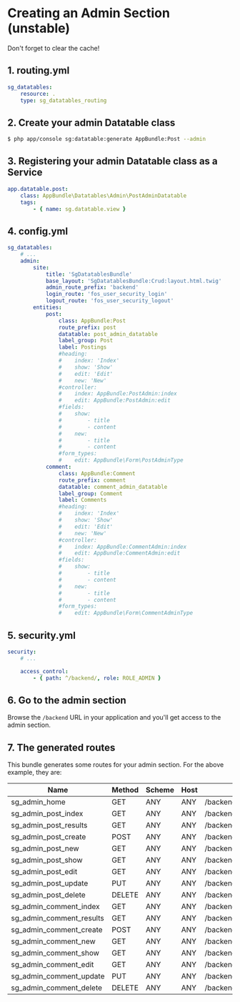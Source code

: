 # Creating an Admin Section (unstable)

Don't forget to clear the cache!

## 1. routing.yml

```yaml
sg_datatables:
    resource: .
    type: sg_datatables_routing
```

## 2. Create your admin Datatable class

``` bash
$ php app/console sg:datatable:generate AppBundle:Post --admin
```

## 3. Registering your admin Datatable class as a Service

```yaml
app.datatable.post:
    class: AppBundle\Datatables\Admin\PostAdminDatatable
    tags:
        - { name: sg.datatable.view }
```

## 4. config.yml

```yaml
sg_datatables:
    # ...
    admin:
        site:
            title: 'SgDatatablesBundle'
            base_layout: 'SgDatatablesBundle:Crud:layout.html.twig'
            admin_route_prefix: 'backend'
            login_route: 'fos_user_security_login'
            logout_route: 'fos_user_security_logout'
        entities:
            post:
                class: AppBundle:Post
                route_prefix: post
                datatable: post_admin_datatable
                label_group: Post
                label: Postings
                #heading:
                #    index: 'Index'
                #    show: 'Show'
                #    edit: 'Edit'
                #    new: 'New'
                #controller:
                #    index: AppBundle:PostAdmin:index
                #    edit: AppBundle:PostAdmin:edit
                #fields:
                #    show:
                #        - title
                #        - content
                #    new:
                #        - title
                #        - content
                #form_types:
                #    edit: AppBundle\Form\PostAdminType
            comment:
                class: AppBundle:Comment
                route_prefix: comment
                datatable: comment_admin_datatable
                label_group: Comment
                label: Comments
                #heading:
                #    index: 'Index'
                #    show: 'Show'
                #    edit: 'Edit'
                #    new: 'New'
                #controller:
                #    index: AppBundle:CommentAdmin:index
                #    edit: AppBundle:CommentAdmin:edit
                #fields:
                #    show:
                #        - title
                #        - content
                #    new:
                #        - title
                #        - content
                #form_types:
                #    edit: AppBundle\Form\CommentAdminType
```

## 5. security.yml

```yaml
security:
    # ...

    access_control:
        - { path: ^/backend/, role: ROLE_ADMIN }
```

## 6. Go to the admin section

Browse the `/backend` URL in your application and you'll get access to the admin section.

## 7. The generated routes

This bundle generates some routes for your admin section. For the above example, they are:

| Name                     | Method | Scheme | Host | Path                       |
|--------------------------|--------|--------|------|----------------------------|
| sg_admin_home            | GET    |  ANY   | ANY  | /backend/                  |
| sg_admin_post_index      | GET    |  ANY   | ANY  | /backend/post/             |
| sg_admin_post_results    | GET    |  ANY   | ANY  | /backend/post/results      |
| sg_admin_post_create     | POST   |  ANY   | ANY  | /backend/post/             |
| sg_admin_post_new        | GET    |  ANY   | ANY  | /backend/post/new          |
| sg_admin_post_show       | GET    |  ANY   | ANY  | /backend/post/{id}         |
| sg_admin_post_edit       | GET    |  ANY   | ANY  | /backend/post/{id}/edit    |
| sg_admin_post_update     | PUT    |  ANY   | ANY  | /backend/post/{id}         |
| sg_admin_post_delete     | DELETE |  ANY   | ANY  | /backend/post/{id}         |
| sg_admin_comment_index   | GET    |  ANY   | ANY  | /backend/comment/          |
| sg_admin_comment_results | GET    |  ANY   | ANY  | /backend/comment/results   |
| sg_admin_comment_create  | POST   |  ANY   | ANY  | /backend/comment/          |
| sg_admin_comment_new     | GET    |  ANY   | ANY  | /backend/comment/new       |
| sg_admin_comment_show    | GET    |  ANY   | ANY  | /backend/comment/{id}      |
| sg_admin_comment_edit    | GET    |  ANY   | ANY  | /backend/comment/{id}/edit |
| sg_admin_comment_update  | PUT    |  ANY   | ANY  | /backend/comment/{id}      |
| sg_admin_comment_delete  | DELETE |  ANY   | ANY  | /backend/comment/{id}      |
